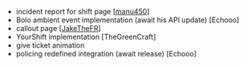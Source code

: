 - incident report for shift page [[manu450](https://discord.com/channels/724616964944953354/1158786778845683712/1167976496565080065)]
- Bolo ambient event implementation (await his API update) [Echooo]
- callout page [[JakeTheFR](https://discord.com/channels/724616964944953354/1158786778845683712/1172242700343455764)]
- YourShift implementation [TheGreenCraft]
- give ticket animation
- policing redefined integration (await release) [Echooo]